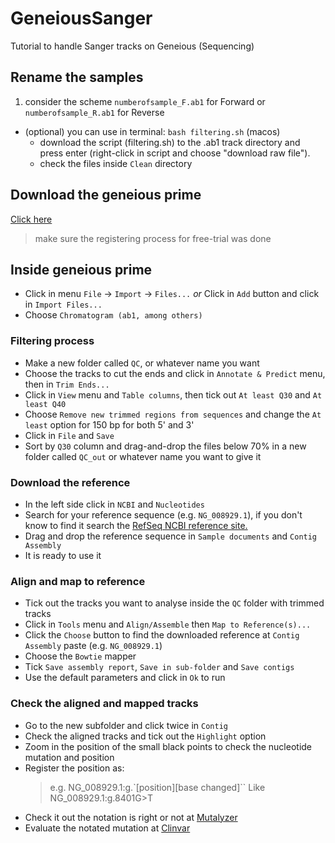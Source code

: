 # GeneiousSanger
Tutorial to handle Sanger tracks on Geneious (Sequencing)


## Rename the samples

1. consider the scheme `numberofsample_F.ab1` for Forward or `numberofsample_R.ab1` for Reverse
  - (optional) you can use in terminal: `bash filtering.sh` (macos)
    - download the script (filtering.sh) to the .ab1 track directory and press enter (right-click in script and choose "download raw file").
    - check the files inside `Clean` directory

## Download the geneious prime

[Click here](https://manage.geneious.com/free-trial)
>make sure the registering process for free-trial was done

## Inside geneious prime

- Click in menu `File` -> `Import` -> `Files...` _or_ Click in `Add` button and click in `Import Files...`
- Choose `Chromatogram (ab1, among others)`

### Filtering process

- Make a new folder called `QC`, or whatever name you want
- Choose the tracks to cut the ends and click in `Annotate & Predict` menu, then in `Trim Ends...`
- Click in `View` menu and `Table columns`, then tick out `At least Q30` and `At least Q40`
- Choose `Remove new trimmed regions from sequences` and change the `At least` option for 150 bp for both 5' and 3'
- Click in `File` and `Save`
- Sort by `Q30` column and drag-and-drop the files below 70% in a new folder called `QC_out` or whatever name you want to give it

### Download the reference 

- In the left side click in `NCBI` and `Nucleotides`
- Search for your reference sequence (e.g. `NG_008929.1`), if you don't know to find it search the [RefSeq NCBI reference site.](https://www.ncbi.nlm.nih.gov/refseq/)
- Drag and drop the reference sequence in `Sample documents` and `Contig Assembly`
- It is ready to use it

### Align and map to reference

- Tick out the tracks you want to analyse inside the `QC` folder with trimmed tracks
- Click in `Tools` menu and `Align/Assemble` then `Map to Reference(s)...`
- Click the `Choose` button to find the downloaded reference at `Contig Assembly` paste (e.g. `NG_008929.1`)
- Choose the `Bowtie` mapper
- Tick `Save assembly report`, `Save in sub-folder` and `Save contigs`
- Use the default parameters and click in `Ok` to run

### Check the aligned and mapped tracks

- Go to the new subfolder and click twice in `Contig`
- Check the aligned tracks and tick out the `Highlight` option
- Zoom in the position of the small black points to check the nucleotide mutation and position
- Register the position as:
  > e.g. NG_008929.1:g.`[position][base changed]``
  > Like NG_008929.1:g.8401G>T
- Check it out the notation is right or not at [Mutalyzer](https://mutalyzer.nl/)
- Evaluate the notated mutation at [Clinvar](https://www.ncbi.nlm.nih.gov/clinvar/)






  
















